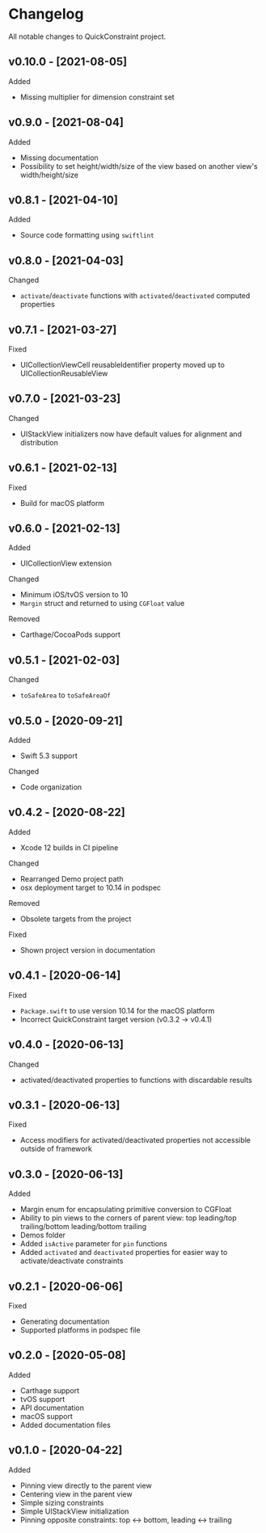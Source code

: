 # Changelog

All notable changes to QuickConstraint project.

## v0.10.0 - [2021-08-05]

Added
* Missing multiplier for dimension constraint set

## v0.9.0 - [2021-08-04]

Added
* Missing documentation
* Possibility to set height/width/size of the view based on another view's width/height/size

## v0.8.1 - [2021-04-10]

Added
* Source code formatting using `swiftlint`

## v0.8.0 - [2021-04-03]

Changed
* `activate`/`deactivate` functions with `activated`/`deactivated` computed properties

## v0.7.1 - [2021-03-27]

Fixed
* UICollectionViewCell reusableIdentifier property moved up to UICollectionReusableView

## v0.7.0 - [2021-03-23]

Changed
* UIStackView initializers now have default values for alignment and distribution

## v0.6.1 - [2021-02-13]

Fixed
* Build for macOS platform

## v0.6.0 - [2021-02-13]

Added
* UICollectionView extension

Changed
* Minimum iOS/tvOS version to 10
* `Margin` struct and returned to using `CGFloat` value

Removed
* Carthage/CocoaPods support

## v0.5.1 - [2021-02-03]

Changed
* `toSafeArea` to `toSafeAreaOf`

## v0.5.0 - [2020-09-21]

Added
* Swift 5.3 support

Changed
* Code organization

## v0.4.2 - [2020-08-22]

Added
* Xcode 12 builds in CI pipeline

Changed
* Rearranged Demo project path
* osx deployment target to 10.14 in podspec

Removed
* Obsolete targets from the project

Fixed
* Shown project version in documentation

## v0.4.1 - [2020-06-14]

Fixed
* `Package.swift` to use version 10.14 for the macOS platform 
* Incorrect QuickConstraint target version (v0.3.2 -> v0.4.1)

## v0.4.0 - [2020-06-13]

Changed
* activated/deactivated properties to functions with discardable results

## v0.3.1 - [2020-06-13]

Fixed
* Access modifiers for activated/deactivated properties not accessible outside of framework

## v0.3.0 - [2020-06-13]

Added
* Margin enum for encapsulating primitive conversion to CGFloat
* Ability to pin views to the corners of parent view: top leading/top trailing/bottom leading/bottom trailing
* Demos folder
* Added `isActive` parameter for `pin` functions
* Added `activated` and `deactivated` properties for easier way to activate/deactivate constraints

## v0.2.1 - [2020-06-06]

Fixed
* Generating documentation
* Supported platforms in podspec file

## v0.2.0 - [2020-05-08]

Added
* Carthage support
* tvOS support
* API documentation
* macOS support
* Added documentation files

## v0.1.0 - [2020-04-22]

Added
* Pinning view directly to the parent view
* Centering view in the parent view
* Simple sizing constraints
* Simple UIStackView initialization
* Pinning opposite constraints: top <-> bottom, leading <->  trailing
